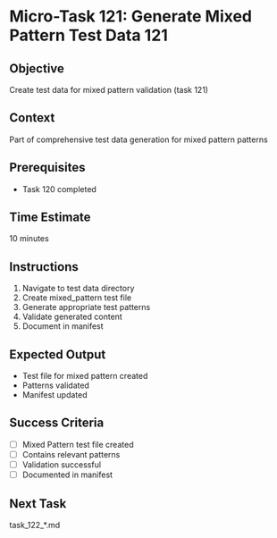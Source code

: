 # Micro-Task 121: Generate Mixed Pattern Test Data 121

## Objective
Create test data for mixed pattern validation (task 121)

## Context
Part of comprehensive test data generation for mixed pattern patterns

## Prerequisites
- Task 120 completed

## Time Estimate
10 minutes

## Instructions
1. Navigate to test data directory
2. Create mixed_pattern test file
3. Generate appropriate test patterns
4. Validate generated content
5. Document in manifest

## Expected Output
- Test file for mixed pattern created
- Patterns validated
- Manifest updated

## Success Criteria
- [ ] Mixed Pattern test file created
- [ ] Contains relevant patterns
- [ ] Validation successful
- [ ] Documented in manifest

## Next Task
task_122_*.md